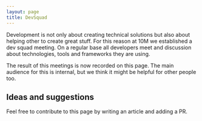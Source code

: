 ```yaml
---
layout: page
title: DevSquad
---
```


Development is not only about creating technical solutions but also about helping other to create great stuff. For this reason at 10M we established a dev squad meeting. On a regular base all developers meet and discussion about technologies, tools and frameworks they are using.

The result of this meetings is now recorded on this page. The main audience for this is internal, but we think it might be helpful for other people too.

## Ideas and suggestions

Feel free to contribute to this page by writing an article and adding a PR.
